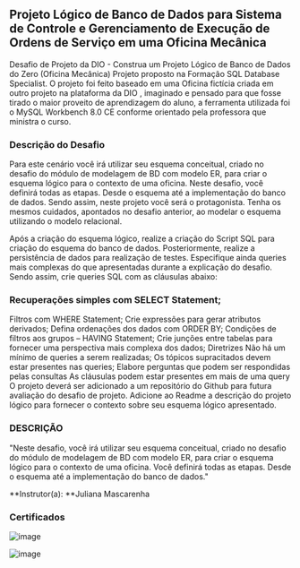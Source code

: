 ## Projeto Lógico de Banco de Dados para Sistema de Controle e Gerenciamento de Execução de Ordens de Serviço em uma Oficina Mecânica

Desafio de Projeto da DIO - Construa um Projeto Lógico de Banco de Dados do Zero (Oficina Mecânica)
Projeto proposto na Formação SQL Database Specialist.
O projeto foi feito baseado em uma Oficina fictícia criada em outro projeto na plataforma da DIO , imaginado e pensado para que fosse tirado o maior proveito de aprendizagem do aluno, a ferramenta utilizada foi o MySQL Workbench 8.0 CE conforme orientado pela professora que ministra o curso.

### Descrição do Desafio
Para este cenário você irá utilizar seu esquema conceitual, criado no desafio do módulo de modelagem de BD com modelo ER, para criar o esquema lógico para o contexto de uma oficina. Neste desafio, você definirá todas as etapas. Desde o esquema até a implementação do banco de dados. Sendo assim, neste projeto você será o protagonista. Tenha os mesmos cuidados, apontados no desafio anterior, ao modelar o esquema utilizando o modelo relacional.

Após a criação do esquema lógico, realize a criação do Script SQL para criação do esquema do banco de dados. Posteriormente, realize a persistência de dados para realização de testes. Especifique ainda queries mais complexas do que apresentadas durante a explicação do desafio. Sendo assim, crie queries SQL com as cláusulas abaixo:

### Recuperações simples com SELECT Statement;
Filtros com WHERE Statement;
Crie expressões para gerar atributos derivados;
Defina ordenações dos dados com ORDER BY;
Condições de filtros aos grupos – HAVING Statement;
Crie junções entre tabelas para fornecer uma perspectiva mais complexa dos dados;
Diretrizes
Não há um mínimo de queries a serem realizadas;
Os tópicos supracitados devem estar presentes nas queries;
Elabore perguntas que podem ser respondidas pelas consultas
As cláusulas podem estar presentes em mais de uma query
O projeto deverá ser adicionado a um repositório do Github para futura avaliação do desafio de projeto. Adicione ao Readme a descrição do projeto lógico para fornecer o contexto sobre seu esquema lógico apresentado.

### DESCRIÇÃO
"Neste desafio, você irá utilizar seu esquema conceitual, criado no desafio do módulo de modelagem de BD com modelo ER, para criar o esquema lógico para o contexto de uma oficina. Você definirá todas as etapas. Desde o esquema até a implementação do banco de dados."

**Instrutor(a): **Juliana Mascarenha

### Certificados

![image](https://github.com/VinnyMoraes-dev/projeto-logico-BD-oficina-mecanica/assets/56524332/dcdd938b-1486-4ee8-8be7-9f38c9b2c9f9)

![image](https://github.com/VinnyMoraes-dev/projeto-logico-BD-oficina-mecanica/assets/56524332/b17ce016-7722-4857-a326-cef7aae15c1b)
